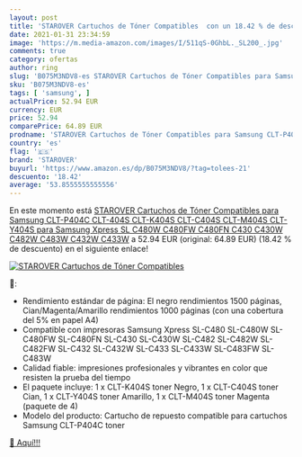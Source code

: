 ```yaml
---
layout: post
title: 'STAROVER Cartuchos de Tóner Compatibles  con un 18.42 % de descuento'
date: 2021-01-31 23:34:59
image: 'https://m.media-amazon.com/images/I/511qS-0GhbL._SL200_.jpg'
comments: true
category: ofertas
author: ring
slug: 'B075M3NDV8-es STAROVER Cartuchos de Tóner Compatibles para Samsung...'
sku: 'B075M3NDV8-es'
tags: [ 'samsung', ]
actualPrice: 52.94 EUR
currency: EUR
price: 52.94
comparePrice: 64.89 EUR
prodname: 'STAROVER Cartuchos de Tóner Compatibles para Samsung CLT-P404C CLT-404S CLT-K404S CLT-C404S CLT-M404S CLT-Y404S para Samsung Xpress SL C480W C480FW C480FN C430 C430W C482W C483W C432W C433W'
country: 'es'
flag: '🇪🇸'
brand: 'STAROVER'
buyurl: 'https://www.amazon.es/dp/B075M3NDV8/?tag=tolees-21'
descuento: '18.42'
average: '53.8555555555556'
---
```


En este momento está [STAROVER Cartuchos de Tóner Compatibles para Samsung CLT-P404C CLT-404S CLT-K404S CLT-C404S CLT-M404S CLT-Y404S para Samsung Xpress SL C480W C480FW C480FN C430 C430W C482W C483W C432W C433W](https://www.amazon.es/dp/B075M3NDV8/?tag=tolees-21) a 52.94 EUR (original: 64.89 EUR) (18.42 %  de descuento) en el siguiente enlace!

[![STAROVER Cartuchos de Tóner Compatibles ](https://m.media-amazon.com/images/I/511qS-0GhbL._SL200_.jpg)](https://www.amazon.es/dp/B075M3NDV8/?tag=tolees-21)

🔎:

- Rendimiento estándar de página: El negro rendimientos 1500 páginas, Cian/Magenta/Amarillo rendimientos 1000 páginas (con una cobertura del 5% en papel A4)
- Compatible con impresoras Samsung Xpress SL-C480 SL-C480W SL-C480FW SL-C480FN SL-C430 SL-C430W SL-C482 SL-C482W SL-C482FW SL-C432 SL-C432W SL-C433 SL-C433W SL-C483FW SL-C483W
- Calidad fiable: impresiones profesionales y vibrantes en color que resisten la prueba del tiempo
- El paquete incluye: 1 x CLT-K404S toner Negro, 1 x CLT-C404S toner Cian, 1 x CLT-Y404S toner Amarillo, 1 x CLT-M404S toner Magenta (paquete de 4)
- Modelo del producto: Cartucho de repuesto compatible para cartuchos Samsung CLT-P404C toner

[🛒 Aquí!!!](https://www.amazon.es/dp/B075M3NDV8/?tag=tolees-21)

